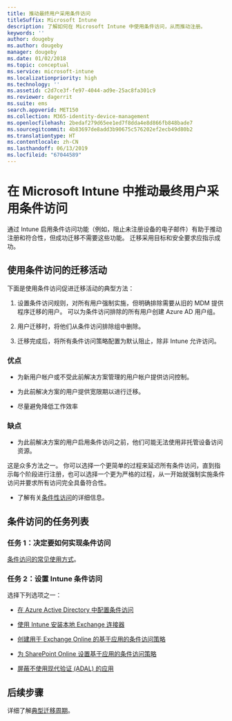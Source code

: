 ```yaml
---
title: 推动最终用户采用条件访问
titleSuffix: Microsoft Intune
description: 了解如何在 Microsoft Intune 中使用条件访问，从而推动注册。
keywords: ''
author: dougeby
ms.author: dougeby
manager: dougeby
ms.date: 01/02/2018
ms.topic: conceptual
ms.service: microsoft-intune
ms.localizationpriority: high
ms.technology: ''
ms.assetid: c2d7ce3f-fe97-4044-ad9e-25ac8fa301c9
ms.reviewer: dagerrit
ms.suite: ems
search.appverid: MET150
ms.collection: M365-identity-device-management
ms.openlocfilehash: 2bedaf279d65ee1ed7f8dda4e8d866fb848bade7
ms.sourcegitcommit: 4b83697de8add3b90675c576202ef2ecb49d80b2
ms.translationtype: HT
ms.contentlocale: zh-CN
ms.lasthandoff: 06/13/2019
ms.locfileid: "67044589"
---
```

# <a name="drive-end-user-adoption-with-conditional-access-in-microsoft-intune"></a>在 Microsoft Intune 中推动最终用户采用条件访问

通过 Intune 启用条件访问功能（例如，阻止未注册设备的电子邮件）有助于推动注册和符合性，但成功迁移不需要这些功能。 迁移采用目标和安全要求应指示成功。

## <a name="migration-campaign-with-conditional-access"></a>使用条件访问的迁移活动

下面是使用条件访问促进迁移活动的典型方法：

1.  设置条件访问规则，对所有用户强制实施，但明确排除需要从旧的 MDM 提供程序迁移的用户。 可以为条件访问排除的所有用户创建 Azure AD 用户组。

2.  用户迁移时，将他们从条件访问排除组中删除。

3.  迁移完成后，将所有条件访问策略配置为默认阻止，除非 Intune 允许访问。

### <a name="advantages"></a>优点

-   为新用户帐户或不受此前解决方案管理的用户帐户提供访问控制。

-   为此前解决方案的用户提供宽限期以进行迁移。

-   尽量避免降低工作效率

### <a name="disadvantages"></a>缺点

-   为此前解决方案的用户启用条件访问之前，他们可能无法使用非托管设备访问资源。


这是众多方法之一。 你可以选择一个更简单的过程来延迟所有条件访问，直到指示每个阶段进行注册，也可以选择一个更为严格的过程，从一开始就强制实施条件访问并要求所有访问完全具备符合性。

-   了解有关[条件性访问](conditional-access.md)的详细信息。

## <a name="task-list-for-conditional-access"></a>条件访问的任务列表

### <a name="task-1-decide-how-you-are-going-to-implement-conditional-access"></a>任务 1：决定要如何实现条件访问

[条件访问的常见使用方式](conditional-access-intune-common-ways-use.md)。

### <a name="task-2-set-up-intune-conditional-access"></a>任务 2：设置 Intune 条件访问

选择下列选项之一：

-   [在 Azure Active Directory 中配置条件访问](https://docs.microsoft.com/azure/active-directory/active-directory-conditional-access-azure-portal)

-   [使用 Intune 安装本地 Exchange 连接器](exchange-connector-install.md)

-   [创建用于 Exchange Online 的基于应用的条件访问策略](app-based-conditional-access-intune-create.md)

-   [为 SharePoint Online 设置基于应用的条件访问策略](app-based-conditional-access-intune-create.md)

-   [屏蔽不使用现代验证 (ADAL) 的应用](app-modern-authentication-block.md)

## <a name="next-steps"></a>后续步骤

详细了解[典型迁移周期](migration-guide-cycle.md)。
